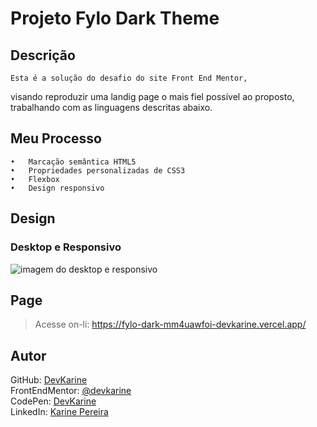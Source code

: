 # Projeto Fylo Dark Theme

## Descrição
    Esta é a solução do desafio do site Front End Mentor,  
visando reproduzir uma landig page o mais fiel possível ao proposto,  
 trabalhando com as linguagens descritas abaixo.


## Meu Processo

    •	Marcação semântica HTML5
    •	Propriedades personalizadas de CSS3
    •	Flexbox  
    •	Design responsivo


## Design

### Desktop e Responsivo
<img src="src/images/fylo-dark-desktop-responsivo.gif" alt="imagem do desktop e responsivo">

## Page
> Acesse on-li: https://fylo-dark-mm4uawfoi-devkarine.vercel.app/

## Autor


 GitHub: <a href="https://github.com/devkarine">DevKarine</a>  
FrontEndMentor: <a href="https://www.frontendmentor.io/profile/devkarine">@devkarine</a>  
CodePen: <a href="https://codepen.io/devkarine">DevKarine</a>  
LinkedIn: <a href="https://www.linkedin.com/in/devkarine/">Karine Pereira</a>
